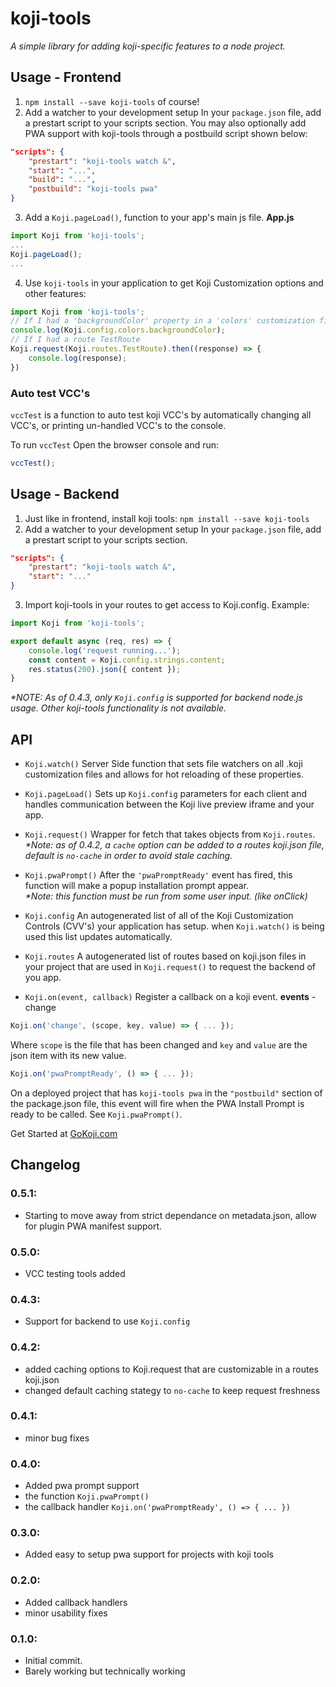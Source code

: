 # koji-tools
*A simple library for adding koji-specific features to a node project.*
## Usage - Frontend
1. `npm install --save koji-tools` of course!
2. Add a watcher to your development setup
    In your `package.json` file, add a prestart script to your scripts section.
    You may also optionally add PWA support with koji-tools through a postbuild script shown below:
```json
"scripts": {
    "prestart": "koji-tools watch &",
    "start": "...",
    "build": "...",
    "postbuild": "koji-tools pwa"
}
```

3. Add a `Koji.pageLoad()`, function to your app's main js file.
**App.js**
```js
import Koji from 'koji-tools';
...
Koji.pageLoad();
...
```
4. Use `koji-tools` in your application to get Koji Customization options and other features:
```js
import Koji from 'koji-tools';
// If I had a 'backgroundColor' property in a 'colors' customization file. 
console.log(Koji.config.colors.backgroundColor);
// If I had a route TestRoute
Koji.request(Koji.routes.TestRoute).then((response) => {
    console.log(response);
})
```

### Auto test VCC's
`vccTest` is a function to auto test koji VCC's by automatically changing all VCC's, or printing un-handled VCC's to the console.

To run `vccTest` Open the browser console and run:
```js
vccTest();
```

## Usage - Backend
1. Just like in frontend, install koji tools: `npm install --save koji-tools`
2. Add a watcher to your development setup
    In your `package.json` file, add a prestart script to your scripts section.
```json
"scripts": {
    "prestart": "koji-tools watch &",
    "start": "..."
}
```
3. Import koji-tools in your routes to get access to Koji.config. Example:
```js
import Koji from 'koji-tools';

export default async (req, res) => {
    console.log('request running...');
    const content = Koji.config.strings.content;
    res.status(200).json({ content });
}
```    
*\*NOTE: As of 0.4.3, only `Koji.config` is supported for backend node.js usage. Other koji-tools functionality is not available.*


## API

- `Koji.watch()`
    Server Side function that sets file watchers on all .koji customization files and allows for hot reloading of these properties.

- `Koji.pageLoad()`
    Sets up `Koji.config` parameters for each client and handles communication between the Koji live preview iframe and your app.

- `Koji.request()`
    Wrapper for fetch that takes objects from `Koji.routes`.    
    *\*Note: as of 0.4.2, a `cache` option can be added to a routes koji.json file, default is `no-cache` in order to avoid stale caching.*
- `Koji.pwaPrompt()`
    After the `'pwaPromptReady'` event has fired, this function will make a popup installation prompt appear.   
    *\*Note: this function must be run from some user input. (like onClick)*
- `Koji.config`
    An autogenerated list of all of the Koji Customization Controls (CVV's) your application has setup. when `Koji.watch()` is being used this list updates automatically.

- `Koji.routes`
    A autogenerated list of routes based on koji.json files in your project that are used in `Koji.request()` to request the backend of you app.

- `Koji.on(event, callback)`
    Register a callback on a koji event. 
    **events**
        - change
```js
Koji.on('change', (scope, key, value) => { ... });
``` 
Where `scope` is the file that has been changed and `key` and `value` are the json item with its new value. 
```js
Koji.on('pwaPromptReady', () => { ... });
```
On a deployed project that has `koji-tools pwa` in the `"postbuild"` section of the package.json file, this event will fire when the PWA Install Prompt is ready to be called.
See `Koji.pwaPrompt()`.  
    
Get Started at [GoKoji.com](https://gokoji.com)

## Changelog

### 0.5.1:
- Starting to move away from strict dependance on metadata.json, allow for plugin PWA manifest support.

### 0.5.0:
- VCC testing tools added

### 0.4.3:
- Support for backend to use `Koji.config`

### 0.4.2:
- added caching options to Koji.request that are customizable in a routes koji.json
- changed default caching stategy to `no-cache` to keep request freshness

### 0.4.1:
- minor bug fixes

### 0.4.0:
- Added pwa prompt support
- the function `Koji.pwaPrompt()`
- the callback handler `Koji.on('pwaPromptReady', () => { ... })`

### 0.3.0:
- Added easy to setup pwa support for projects with koji tools

### 0.2.0:
- Added callback handlers
- minor usability fixes

### 0.1.0:
- Initial commit.
- Barely working but technically working

